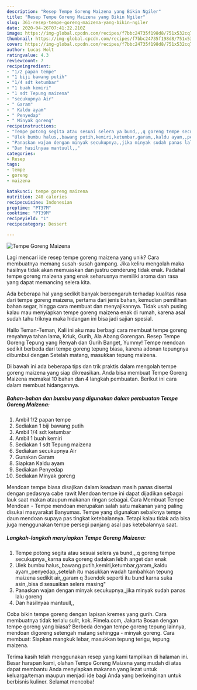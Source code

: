 ```yaml
---
description: "Resep Tempe Goreng Maizena yang Bikin Ngiler"
title: "Resep Tempe Goreng Maizena yang Bikin Ngiler"
slug: 361-resep-tempe-goreng-maizena-yang-bikin-ngiler
date: 2020-04-26T07:41:22.210Z
image: https://img-global.cpcdn.com/recipes/f7bbc24735f198d8/751x532cq70/tempe-goreng-maizena-foto-resep-utama.jpg
thumbnail: https://img-global.cpcdn.com/recipes/f7bbc24735f198d8/751x532cq70/tempe-goreng-maizena-foto-resep-utama.jpg
cover: https://img-global.cpcdn.com/recipes/f7bbc24735f198d8/751x532cq70/tempe-goreng-maizena-foto-resep-utama.jpg
author: Lucas Holt
ratingvalue: 4.3
reviewcount: 7
recipeingredient:
- "1/2 papan tempe"
- "1 biji bawang putih"
- "1/4 sdt ketumbar"
- "1 buah kemiri"
- "1 sdt Tepung maizena"
- "secukupnya Air"
- " Garam"
- " Kaldu ayam"
- " Penyedap"
- " Minyak goreng"
recipeinstructions:
- "Tempe potong segita atau sesuai selera ya bund,,,q goreng tempe secukupnya,,karna suka goreng dadakan lebih anget dan enak"
- "Ulek bumbu halus,,bawang putih,kemiri,ketumbar,garam,,kaldu ayam,,penyedap,,setelah itu masukkan wadah tambahkan tepung maizena sedikit air,,garam q 3sendok seperti itu bund karna suka asin,,bisa d sesuaikan selera masing&#34;"
- "Panaskan wajan dengan minyak secukupnya,,jika minyak sudah panas lalu goreng"
- "Dan hasilnyaa mantuull,,"
categories:
- Resep
tags:
- tempe
- goreng
- maizena

katakunci: tempe goreng maizena 
nutrition: 240 calories
recipecuisine: Indonesian
preptime: "PT37M"
cooktime: "PT39M"
recipeyield: "1"
recipecategory: Dessert

---
```



![Tempe Goreng Maizena](https://img-global.cpcdn.com/recipes/f7bbc24735f198d8/751x532cq70/tempe-goreng-maizena-foto-resep-utama.jpg)

Lagi mencari ide resep tempe goreng maizena yang unik? Cara membuatnya memang susah-susah gampang. Jika keliru mengolah maka hasilnya tidak akan memuaskan dan justru cenderung tidak enak. Padahal tempe goreng maizena yang enak seharusnya memiliki aroma dan rasa yang dapat memancing selera kita.

Ada beberapa hal yang sedikit banyak berpengaruh terhadap kualitas rasa dari tempe goreng maizena, pertama dari jenis bahan, kemudian pemilihan bahan segar, hingga cara membuat dan menyajikannya. Tidak usah pusing kalau mau menyiapkan tempe goreng maizena enak di rumah, karena asal sudah tahu triknya maka hidangan ini bisa jadi sajian spesial.

Hallo Teman-Teman, Kali ini aku mau berbagi cara membuat tempe goreng renyahnya tahan lama, Kriuk, Gurih, Ala Abang Gorengan. Resep Tempe Goreng Tepung yang Renyah dan Gurih Banget, Yummy! Tempe mendoan sedikit berbeda dari tempe goreng tepung biasa, karena adonan tepungnya dibumbui dengan Setelah matang, masukkan tepung maizena.


Di bawah ini ada beberapa tips dan trik praktis dalam mengolah tempe goreng maizena yang siap dikreasikan. Anda bisa membuat Tempe Goreng Maizena memakai 10 bahan dan 4 langkah pembuatan. Berikut ini cara dalam membuat hidangannya.

<!--inarticleads1-->

##### Bahan-bahan dan bumbu yang digunakan dalam pembuatan Tempe Goreng Maizena:

1. Ambil 1/2 papan tempe
1. Sediakan 1 biji bawang putih
1. Ambil 1/4 sdt ketumbar
1. Ambil 1 buah kemiri
1. Sediakan 1 sdt Tepung maizena
1. Sediakan secukupnya Air
1. Gunakan  Garam
1. Siapkan  Kaldu ayam
1. Sediakan  Penyedap
1. Sediakan  Minyak goreng


Mendoan tempe biasa disajikan dalam keadaan masih panas disertai dengan pedasnya cabe rawit Mendoan tempe ini dapat dijadikan sebagai lauk saat makan ataupun makanan ringan sebagai. Cara Membuat Tempe Mendoan - Tempe mendoan merupakan salah satu makanan yang paling disukai masyarakat Banyumas. Tempe yang digunakan sebaiknya tempe daun mendoan supaya pas tingkat ketebalannya. Tetapi kalau tidak ada bisa juga menggunakan tempe persegi panjang asal pas ketebalannya saat. 

<!--inarticleads2-->

##### Langkah-langkah menyiapkan Tempe Goreng Maizena:

1. Tempe potong segita atau sesuai selera ya bund,,,q goreng tempe secukupnya,,karna suka goreng dadakan lebih anget dan enak
1. Ulek bumbu halus,,bawang putih,kemiri,ketumbar,garam,,kaldu ayam,,penyedap,,setelah itu masukkan wadah tambahkan tepung maizena sedikit air,,garam q 3sendok seperti itu bund karna suka asin,,bisa d sesuaikan selera masing&#34;
1. Panaskan wajan dengan minyak secukupnya,,jika minyak sudah panas lalu goreng
1. Dan hasilnyaa mantuull,,


Coba bikin tempe goreng dengan lapisan kremes yang gurih. Cara membuatnya tidak terlalu sulit, kok. Fimela.com, Jakarta Bosan dengan tempe goreng yang biasa? Berbeda dengan tempe goreng tepung lainnya, mendoan digoreng setengah matang sehingga - minyak goreng. Cara membuat: Siapkan mangkuk lebar, masukkan tepung terigu, tepung maizena. 

Terima kasih telah menggunakan resep yang kami tampilkan di halaman ini. Besar harapan kami, olahan Tempe Goreng Maizena yang mudah di atas dapat membantu Anda menyiapkan makanan yang lezat untuk keluarga/teman maupun menjadi ide bagi Anda yang berkeinginan untuk berbisnis kuliner. Selamat mencoba!
